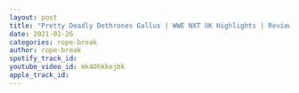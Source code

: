 ```yaml
---
layout: post
title: "Pretty Deadly Dethrones Gallus | WWE NXT UK Highlights | Review"
date: 2021-02-26
categories: rope-break
author: rope-break
spotify_track_id: 
youtube_video_id: mk4Ohkkejbk
apple_track_id: 
---
```

